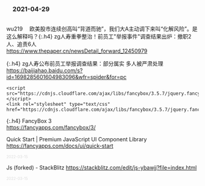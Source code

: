 ### 　2021-04-29
```tip
```
wu219
　欧美股市连续创高叫“背道而驰”，我们大A主动调下来叫“化解风险”。是这么解释吗？ ​​​​
{:.h4}
zg人寿重拳整治！前员工"举报事件"调查结果出炉：撤职2人、追责6人
<br>[
https://www.thepaper.cn/newsDetail_forward_12450979
](
https://www.thepaper.cn/newsDetail_forward_12450979
)

{:.h4}
zg人寿公布前员工举报调查结果：部分属实 多人被严肃处理
<br>[
https://baijiahao.baidu.com/s?id=1698285601604983096&wfr=spider&for=pc
](
https://baijiahao.baidu.com/s?id=1698285601604983096&wfr=spider&for=pc
)

```note
<script src="https://cdnjs.cloudflare.com/ajax/libs/fancybox/3.5.7/jquery.fancybox.min.js"></script>
<link rel="stylesheet" type="text/css" href="https://cdnjs.cloudflare.com/ajax/libs/fancybox/3.5.7/jquery.fancybox.min.css">
```

{:.h4}
FancyBox 3
<br>[
https://fancyapps.com/fancybox/3/
](
https://fancyapps.com/fancybox/3/
)

Quick Start | Premium JavaScript UI Component Library
https://fancyapps.com/docs/ui/quick-start

<font size="1" style="color:#DCDCDC">2022-03-15</font>

Js (forked) - StackBlitz
https://stackblitz.com/edit/js-ybawjj?file=index.html

<font size="1" style="color:#DCDCDC">2022-03-15</font>
